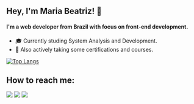 

<h2 align="left">Hey, I'm Maria Beatriz! 👋</h2> 

<h4 align="left">I'm a web developer from Brazil with focus on front-end development. </h4>

- 🎓 Currently studing System Analysis and Development.
- 🤔 Also actively taking some certifications and courses.

[![Top Langs](https://github-readme-stats.vercel.app/api/top-langs/?username=beatriznaufel&layout=compact&theme=material-palenight)](https://github.com/beatriznaufel/github-readme-stats)


## How to reach me:

<a href="https://www.linkedin.com/in/maria-beatriz-carvalho/" target="_blank"><img src="https://img.shields.io/badge/-LinkedIn-7E74F1?style=for-the-badge&logo=linkedin&logoColor=white" target="_blank"></a>
<a href="mailto:mariabncarvalho@gmail.com"><img src="https://img.shields.io/badge/-Gmail-7E74F1?style=for-the-badge&logo=gmail&logoColor=white" target="_blank"></a>
<a href="https://www.instagram.com/mariasbeatriz" target="_blank"><img src="https://img.shields.io/badge/-Instagram-7E74F1?style=for-the-badge&logo=instagram&logoColor=white" target="_blank"></a>


